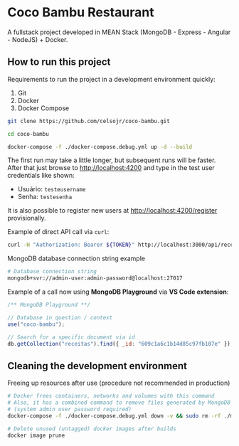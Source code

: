 # Coco Bambu Restaurant

A fullstack project developed in MEAN Stack (MongoDB - Express - Angular - NodeJS) + Docker.

## How to run this project

Requirements to run the project in a development environment quickly:

1. Git
1. Docker
1. Docker Compose

```sh
git clone https://github.com/celsojr/coco-bambu.git

cd coco-bambu

docker-compose -f ./docker-compose.debug.yml up -d --build
```

The first run may take a little longer, but subsequent runs will be faster. After that just browse to [http://localhost:4200](http://localhost:4200) and type in the test user credentials like shown:

- Usuário: `testeusername`
- Senha: `testesenha`

It is also possible to register new users at [http://localhost:4200/register](http://localhost:4200/register) provisionally.

Example of direct API call via `curl`:

```sh
curl -H "Authorization: Bearer ${TOKEN}" http://localhost:3000/api/receitas | jq
```

MongoDB database connection string example

```sh
# Database connection string
mongodb+svr://admin-user:admin-password@localhost:27017
```

Example of a call now using **MongoDB Playground** via **VS Code extension**:

```javascript
/** MongoDB Playground **/

// Database in question / context
use("coco-bambu");

// Search for a specific document via id
db.getCollection("receitas").find({ _id: "609c1a6c1b14d85c97fb107e" });
```

## Cleaning the development environment

Freeing up resources after use (procedure not recommended in production)

```sh
# Docker frees containers, networks and volumes with this command
# Also, it has a combined command to remove files generated by MongoDB
# (system admin user password required)
docker-compose -f ./docker-compose.debug.yml down -v && sudo rm -rf ./mongo/db

# Delete unused (untagged) docker images after builds
docker image prune
```
